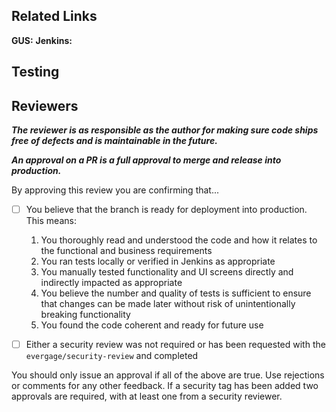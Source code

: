 <!-- A brief description of changes -->

## Related Links

**GUS:** <!-- Link to GUS work item(s)-->
**Jenkins:** <!-- Link to Jenkins build, if applicable-->
<!--
    - Any other relevant links (e.g. docs, GUS epic, etc.)
-->
## Testing

<!--
    - Any added and/or changed automated tests
    - Manual testing steps
-->

## Reviewers

_**The reviewer is as responsible as the author for making sure code ships free of defects and is maintainable in the future.**_

_**An approval on a PR is a full approval to merge and release into production.**_

By approving this review you are confirming that...

- [ ] You believe that the branch is ready for deployment into production. This means:

  1. You thoroughly read and understood the code and how it relates to the functional and business requirements
  2. You ran tests locally or verified in Jenkins as appropriate
  3. You manually tested functionality and UI screens directly and indirectly impacted as appropriate
  4. You believe the number and quality of tests is sufficient to ensure that changes can be made later without risk of unintentionally breaking functionality
  5. You found the code coherent and ready for future use

- [ ] Either a security review was not required or has been requested with the `evergage/security-review` and completed

You should only issue an approval if all of the above are true. Use rejections or comments for any other feedback. If a security tag has been added two approvals are required, with at least one from a security reviewer.
